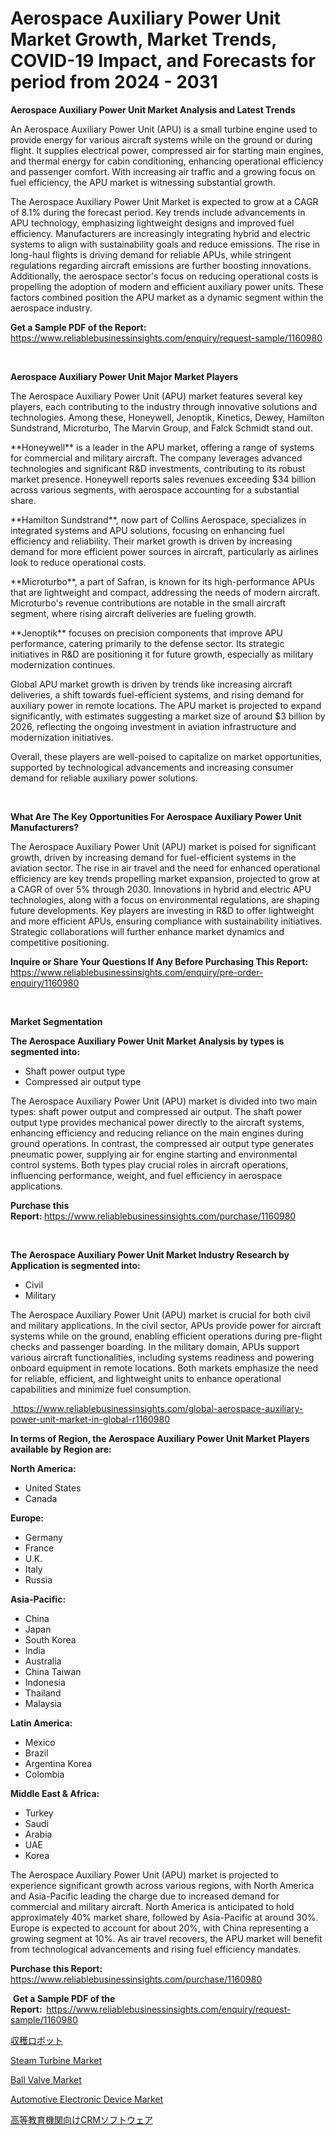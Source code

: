 <p><h1>Aerospace Auxiliary Power Unit Market Growth, Market Trends, COVID-19 Impact, and Forecasts for period from 2024 - 2031</h1></p><p><strong>Aerospace Auxiliary Power Unit Market Analysis and Latest Trends</strong></p>
<p><p>An Aerospace Auxiliary Power Unit (APU) is a small turbine engine used to provide energy for various aircraft systems while on the ground or during flight. It supplies electrical power, compressed air for starting main engines, and thermal energy for cabin conditioning, enhancing operational efficiency and passenger comfort. With increasing air traffic and a growing focus on fuel efficiency, the APU market is witnessing substantial growth. </p><p>The Aerospace Auxiliary Power Unit Market is expected to grow at a CAGR of 8.1% during the forecast period. Key trends include advancements in APU technology, emphasizing lightweight designs and improved fuel efficiency. Manufacturers are increasingly integrating hybrid and electric systems to align with sustainability goals and reduce emissions. The rise in long-haul flights is driving demand for reliable APUs, while stringent regulations regarding aircraft emissions are further boosting innovations. Additionally, the aerospace sector's focus on reducing operational costs is propelling the adoption of modern and efficient auxiliary power units. These factors combined position the APU market as a dynamic segment within the aerospace industry.</p></p>
<p><strong>Get a Sample PDF of the Report:&nbsp;</strong> <a href="https://www.reliablebusinessinsights.com/enquiry/request-sample/1160980">https://www.reliablebusinessinsights.com/enquiry/request-sample/1160980</a></p>
<p>&nbsp;</p>
<p><strong>Aerospace Auxiliary Power Unit Major Market Players</strong></p>
<p><p>The Aerospace Auxiliary Power Unit (APU) market features several key players, each contributing to the industry through innovative solutions and technologies. Among these, Honeywell, Jenoptik, Kinetics, Dewey, Hamilton Sundstrand, Microturbo, The Marvin Group, and Falck Schmidt stand out.</p><p>**Honeywell** is a leader in the APU market, offering a range of systems for commercial and military aircraft. The company leverages advanced technologies and significant R&D investments, contributing to its robust market presence. Honeywell reports sales revenues exceeding $34 billion across various segments, with aerospace accounting for a substantial share.</p><p>**Hamilton Sundstrand**, now part of Collins Aerospace, specializes in integrated systems and APU solutions, focusing on enhancing fuel efficiency and reliability. Their market growth is driven by increasing demand for more efficient power sources in aircraft, particularly as airlines look to reduce operational costs. </p><p>**Microturbo**, a part of Safran, is known for its high-performance APUs that are lightweight and compact, addressing the needs of modern aircraft. Microturbo's revenue contributions are notable in the small aircraft segment, where rising aircraft deliveries are fueling growth.</p><p>**Jenoptik** focuses on precision components that improve APU performance, catering primarily to the defense sector. Its strategic initiatives in R&D are positioning it for future growth, especially as military modernization continues.</p><p>Global APU market growth is driven by trends like increasing aircraft deliveries, a shift towards fuel-efficient systems, and rising demand for auxiliary power in remote locations. The APU market is projected to expand significantly, with estimates suggesting a market size of around $3 billion by 2026, reflecting the ongoing investment in aviation infrastructure and modernization initiatives. </p><p>Overall, these players are well-poised to capitalize on market opportunities, supported by technological advancements and increasing consumer demand for reliable auxiliary power solutions.</p></p>
<p>&nbsp;</p>
<p><strong>What Are The Key Opportunities For Aerospace Auxiliary Power Unit Manufacturers?</strong></p>
<p><p>The Aerospace Auxiliary Power Unit (APU) market is poised for significant growth, driven by increasing demand for fuel-efficient systems in the aviation sector. The rise in air travel and the need for enhanced operational efficiency are key trends propelling market expansion, projected to grow at a CAGR of over 5% through 2030. Innovations in hybrid and electric APU technologies, along with a focus on environmental regulations, are shaping future developments. Key players are investing in R&D to offer lightweight and more efficient APUs, ensuring compliance with sustainability initiatives. Strategic collaborations will further enhance market dynamics and competitive positioning.</p></p>
<p><strong>Inquire or Share Your Questions If Any Before Purchasing This Report:</strong> <a href="https://www.reliablebusinessinsights.com/enquiry/pre-order-enquiry/1160980">https://www.reliablebusinessinsights.com/enquiry/pre-order-enquiry/1160980</a></p>
<p>&nbsp;</p>
<p><strong>Market Segmentation</strong></p>
<p><strong>The Aerospace Auxiliary Power Unit Market Analysis by types is segmented into:</strong></p>
<p><ul><li>Shaft power output type</li><li>Compressed air output type</li></ul></p>
<p><p>The Aerospace Auxiliary Power Unit (APU) market is divided into two main types: shaft power output and compressed air output. The shaft power output type provides mechanical power directly to the aircraft systems, enhancing efficiency and reducing reliance on the main engines during ground operations. In contrast, the compressed air output type generates pneumatic power, supplying air for engine starting and environmental control systems. Both types play crucial roles in aircraft operations, influencing performance, weight, and fuel efficiency in aerospace applications.</p></p>
<p><strong>Purchase this Report:&nbsp;</strong><a href="https://www.reliablebusinessinsights.com/purchase/1160980">https://www.reliablebusinessinsights.com/purchase/1160980</a></p>
<p>&nbsp;</p>
<p><strong>The Aerospace Auxiliary Power Unit Market Industry Research by Application is segmented into:</strong></p>
<p><ul><li>Civil</li><li>Military</li></ul></p>
<p><p>The Aerospace Auxiliary Power Unit (APU) market is crucial for both civil and military applications. In the civil sector, APUs provide power for aircraft systems while on the ground, enabling efficient operations during pre-flight checks and passenger boarding. In the military domain, APUs support various aircraft functionalities, including systems readiness and powering onboard equipment in remote locations. Both markets emphasize the need for reliable, efficient, and lightweight units to enhance operational capabilities and minimize fuel consumption.</p></p>
<p><a href="https://www.reliablebusinessinsights.com/global-aerospace-auxiliary-power-unit-market-in-global-r1160980">&nbsp;https://www.reliablebusinessinsights.com/global-aerospace-auxiliary-power-unit-market-in-global-r1160980</a></p>
<p><strong>In terms of Region, the Aerospace Auxiliary Power Unit Market Players available by Region are:</strong></p>
<p>
    <p> <strong> North America: </strong>
        <ul>
            <li>United States</li>
            <li>Canada</li>
        </ul>
        </p> 
    <p> <strong> Europe: </strong>
        <ul>
            <li>Germany</li>
            <li>France</li>
            <li>U.K.</li>
            <li>Italy</li>
            <li>Russia</li>
        </ul>
        </p> 
    <p> <strong> Asia-Pacific: </strong>
        <ul>
            <li>China</li>
            <li>Japan</li>
            <li>South Korea</li>
            <li>India</li>
            <li>Australia</li>
            <li>China Taiwan</li>
            <li>Indonesia</li>
            <li>Thailand</li>
            <li>Malaysia</li>
        </ul>
        </p> 
    <p> <strong> Latin America: </strong>
        <ul>
            <li>Mexico</li>
            <li>Brazil</li>
            <li>Argentina Korea</li>
            <li>Colombia</li>
        </ul>
        </p> 
    <p> <strong> Middle East & Africa: </strong>
        <ul>
            <li>Turkey</li>
            <li>Saudi</li>
            <li>Arabia</li>
            <li>UAE</li>
            <li>Korea</li>
        </ul>
    </p>
    </p>
<p><p>The Aerospace Auxiliary Power Unit (APU) market is projected to experience significant growth across various regions, with North America and Asia-Pacific leading the charge due to increased demand for commercial and military aircraft. North America is anticipated to hold approximately 40% market share, followed by Asia-Pacific at around 30%. Europe is expected to account for about 20%, with China representing a growing segment at 10%. As air travel recovers, the APU market will benefit from technological advancements and rising fuel efficiency mandates.</p></p>
<p><strong>Purchase this Report: </strong><a href="https://www.reliablebusinessinsights.com/purchase/1160980">https://www.reliablebusinessinsights.com/purchase/1160980</a></p>
<p>&nbsp;<strong>Get a Sample PDF of the Report:&nbsp;&nbsp;</strong><a href="https://www.reliablebusinessinsights.com/enquiry/request-sample/1160980">https://www.reliablebusinessinsights.com/enquiry/request-sample/1160980</a></p>
<p><strong></strong></p>
<p><p><a href="https://medium.com/@christopherburton742/harvesting-robot-market-%E3%81%AE%E3%82%B0%E3%83%AD%E3%83%BC%E3%83%90%E3%83%AB%E5%B8%82%E5%A0%B4%E6%A6%82%E8%A6%81%E3%81%AF-%E4%B8%96%E7%95%8C%E3%81%8A%E3%82%88%E3%81%B3%E4%B8%BB%E8%A6%81%E5%B8%82%E5%A0%B4%E3%81%AB%E3%81%8A%E3%81%91%E3%82%8B%E6%A5%AD%E7%95%8C%E3%81%AB%E5%BD%B1%E9%9F%BF%E3%82%92%E4%B8%8E%E3%81%88%E3%82%8B%E4%B8%BB%E8%A6%81%E3%81%AA%E3%83%88%E3%83%AC%E3%83%B3%E3%83%89%E3%81%AB%E3%81%A4%E3%81%84%E3%81%A6-%E7%8B%AC%E8%87%AA%E3%81%AE%E8%A6%96%E7%82%B9%E3%82%92%E6%8F%90%E4%BE%9B%E3%81%97%E3%81%BE%E3%81%99-4156e6c4ac42">収穫ロボット</a></p><p><a href="https://www.linkedin.com/pulse/steam-turbine-market-evolution-global-trends-regional-zsgie?trackingId=qq%2FZ%2FFgyQ5usezOh1Q3iWQ%3D%3D">Steam Turbine Market</a></p><p><a href="https://www.linkedin.com/pulse/how-ball-valve-market-changing-from-2024-2031-intelli-forecast-js21e?trackingId=Be%2BwS8pvTUWb2Qq1PKnvHg%3D%3D">Ball Valve Market</a></p><p><a href="https://github.com/GenaGaines34/Market-Research-Report-List-1/blob/main/automotive-electronic-device-market.md">Automotive Electronic Device Market</a></p><p><a href="https://medium.com/@christopherburton742/higher-education-crm-software-market-%E3%81%AF-%E3%82%B3%E3%82%B9%E3%83%88%E7%AE%A1%E7%90%86%E3%81%A8%E5%8A%B9%E7%8E%87%E5%90%91%E4%B8%8A%E3%82%92%E5%84%AA%E5%85%88%E3%81%97%E3%81%BE%E3%81%99-%E3%81%95%E3%82%89%E3%81%AB-%E5%A0%B1%E5%91%8A%E6%9B%B8%E3%81%AF%E5%B8%82%E5%A0%B4%E3%81%AE%E9%9C%80%E8%A6%81%E9%9D%A2%E3%81%A8%E4%BE%9B%E7%B5%A6%E9%9D%A2%E3%81%AE%E4%B8%A1%E6%96%B9%E3%82%92%E3%82%AB%E3%83%90%E3%83%BC%E3%81%97%E3%81%A6%E3%81%84%E3%81%BE%E3%81%99-higher-0685d2265316">高等教育機関向けCRMソフトウェア</a></p></p>